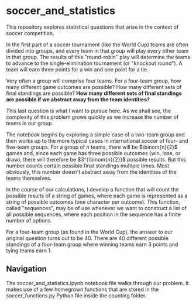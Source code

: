 # soccer_and_statistics

This repository explores statistical questions that arise in the context of soccer competition.

In the first part of a soccer tournament (like the World Cup) teams are often divided into groups, and every team in that group will play every other team in that group. The results of this "round-robin" play will determine the teams to advance to the single-elimination tournament (or "knockout round"). A team will earn three points for a win and one point for a tie.

Very often a group will comprise four teams. For a four-team group, how many different game outcomes are possible? How many different sets of final standings are possible? **How many different sets of final standings are possible if we abstract away from the team identities?**

This last question is what I want to pursue here. As we shall see, the complexity of this problem grows quickly as we increase the number of teams in our group.

The notebook begins by exploring a simple case of a two-team group and then works up to the more typical cases in international soccer of four- and five-team groups. For a group of $n$ teams, there will be $\binom{n}{2}$ games and, since each game has three possible outcomes (win, lose, or draw), there will therefore be $3^{\binom{n}{2}}$ possible results. But this number counts certain possible final standings multiple times. Most obviously, this number doesn't abstract away from the identities of the teams themselves.

In the course of our calculations, I develop a function that will count the possible results of a string of games, where each game is represented as a string of possible outcomes (one character per outcome). This function, called "sequences", may be of use whenever we want to construct a list of all possible sequences, where each position in the sequence has a finite number of options.

For a four-team group (as found in the World Cup), the answer to our original question turns out to be 40. There are 40 different possible standings of a four-team group where winning teams earn 3 points and tying teams earn 1.

## Navigation

The soccer_and_statistics.ipynb notebook file walks through our problem. It makes use of a few homegrown functions that are stored in the soccer_functions.py Python file inside the counting folder.
